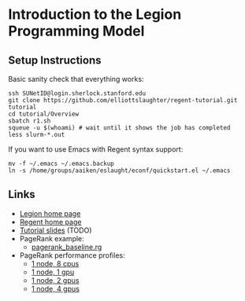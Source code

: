 # Introduction to the Legion Programming Model

## Setup Instructions

Basic sanity check that everything works:

```
ssh SUNetID@login.sherlock.stanford.edu
git clone https://github.com/elliottslaughter/regent-tutorial.git tutorial
cd tutorial/Overview
sbatch r1.sh
squeue -u $(whoami) # wait until it shows the job has completed
less slurm-*.out
```

If you want to use Emacs with Regent syntax support:

```
mv -f ~/.emacs ~/.emacs.backup
ln -s /home/groups/aaiken/eslaught/econf/quickstart.el ~/.emacs
```

## Links

  * [Legion home page](http://legion.stanford.edu)
  * [Regent home page](http://regent-lang.org/)
  * [Tutorial slides](slides.pdf) (TODO)
  * PageRank example:
      * [pagerank\_baseline.rg](https://gitlab.com/StanfordLegion/legion/raw/master/language/examples/pagerank/pagerank_baseline.rg)
  * PageRank performance profiles:
      * [1 node, 8 cpus](http://sapling.stanford.edu/~zhihao/pagerank_baseline_node1_cpu8/?start=125149396.30288485&end=151606741.6373197&collapseAll=false&resolution=10)
      * [1 node, 1 gpu](http://sapling.stanford.edu/~zhihao/pagerank_baseline_node1_gpu1/?start=29233303.237794884&end=33604068.32550413&collapseAll=false&resolution=10)
      * [1 node, 2 gpus](http://sapling.stanford.edu/~zhihao/pagerank_baseline_node1_gpu2/?start=29310768.00662945&end=32218582.293001413&collapseAll=false&resolution=10)
      * [1 node, 4 gpus](http://sapling.stanford.edu/~zhihao/pagerank_baseline_node1_gpu4/?start=32152385.0357884&end=34533632.9802233&collapseAll=false&resolution=10)
